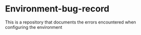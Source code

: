 # Environment-bug-record
This is a repository that documents the errors encountered when configuring the environment
